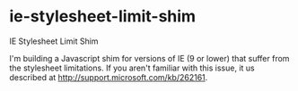 ie-stylesheet-limit-shim
========================

IE Stylesheet Limit Shim

I'm building a Javascript shim for versions of IE (9 or lower) that suffer from the stylesheet limitations. If you
aren't familiar with this issue, it us described at http://support.microsoft.com/kb/262161.
